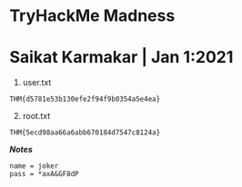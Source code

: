 # TryHackMe Madness

# Saikat Karmakar | Jan 1:2021

1. user.txt
```
THM{d5781e53b130efe2f94f9b0354a5e4ea}
```
2. root.txt
```
THM{5ecd98aa66a6abb670184d7547c8124a}
```

***Notes***
```
name = joker
pass = *axA&GF8dP
```
